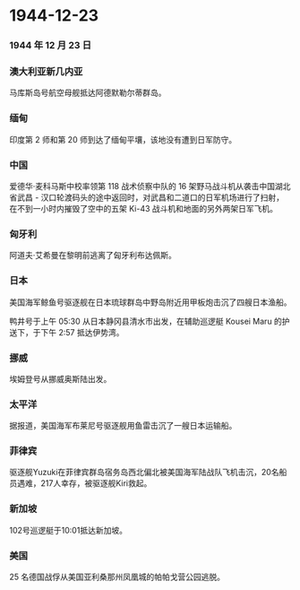 # 1944-12-23

### 1944 年 12 月 23 日

### 澳大利亚新几内亚

马库斯岛号航空母舰抵达阿德默勒尔蒂群岛。

### 缅甸

印度第 2 师和第 20 师到达了缅甸平壤，该地没有遭到日军防守。

### 中国

爱德华·麦科马斯中校率领第 118 战术侦察中队的 16
架野马战斗机从袭击中国湖北省武昌 -
汉口轮渡码头的途中返回时，对武昌和二道口的日军机场进行了扫射，在不到一小时内摧毁了空中的五架
Ki-43 战斗机和地面的另外两架日军飞机。

### 匈牙利

阿道夫·艾希曼在黎明前逃离了匈牙利布达佩斯。

### 日本

美国海军鲸鱼号驱逐舰在日本琉球群岛中野岛附近用甲板炮击沉了四艘日本渔船。

鸭井号于上午 05:30 从日本静冈县清水市出发，在辅助巡逻艇 Kousei Maru
的护送下，于下午 2:57 抵达伊势湾。

### 挪威

埃姆登号从挪威奥斯陆出发。

### 太平洋

据报道，美国海军布莱尼号驱逐舰用鱼雷击沉了一艘日本运输船。

### 菲律宾

驱逐舰Yuzuki在菲律宾群岛宿务岛西北偏北被美国海军陆战队飞机击沉，20名船员遇难，217人幸存，被驱逐舰Kiri救起。

### 新加坡

102号巡逻艇于10:01抵达新加坡。

### 美国

25 名德国战俘从美国亚利桑那州凤凰城的帕帕戈营公园逃脱。
